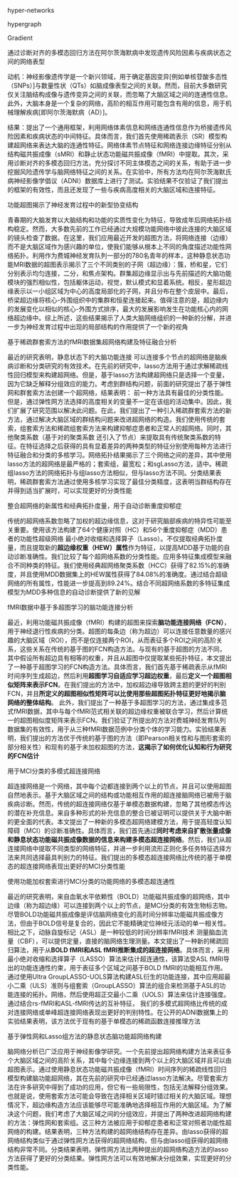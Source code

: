 hyper-networks

hypergraph

Gradient

通过诊断对齐的多模态回归方法在阿尔茨海默病中发现遗传风险因素与疾病状态之间的网络表型

动机：神经影像遗传学是一个新兴领域，用于确定基因变异[例如单核苷酸多态性（SNPs）]与数量性状（QTs）如脑成像表型之间的关联。然而，目前大多数研究仅关注脑结构成像与遗传变异之间的关联，而忽略了大脑区域之间的连通性信息。此外，大脑本身是一个复杂的网络，高阶的相互作用可能包含有用的信息，用于机械理解疾病[即阿尔茨海默病（AD）]。



结果：提出了一个通用框架，利用网络体素信息和网络连通性信息作为桥接遗传风险因素和疾病状态的中间特征。具体而言，我们首先使用稀疏表示（SR）模型构建超网络来表达大脑的连通性特征。网络体素节点特征和网络连接边缘特征分别从结构磁共振成像（sMRI）和静止状态功能磁共振成像（fMRI）中提取。其次，采用诊断对齐的多模态回归方法，充分探讨不同主体模态之间的关系，有助于进一步挖掘风险遗传学与脑网络特征之间的关系。在实验中，所有方法均在阿尔茨海默氏病神经影像学倡议（ADNI）数据库上进行了测试。实验结果不仅验证了我们提出的框架的有效性，而且还发现了一些与疾病高度相关的大脑区域和连接特征。



功能超图揭示了神经发育过程中的新型协变结构

青春期的大脑发育以大脑结构和功能的实质性变化为特征，导致成年后网络拓扑结构稳定。然而，大多数先前的工作已经通过大规模功能网络中彼此连接的大脑区域的镜头检查了数据。在这里，我们应用最近开发的超图方法，将网络连接（边缘）而不是大脑区域作为感兴趣的单位，使我们能够从根本上不同的角度描述功能性网络拓扑。利用作为费城神经发育队列一部分的780名青年的样本，这种静息状态功能MRI数据的超图表示揭示了三个不同类别的子网（超边缘）：簇，桥和星，它们分别表示均匀连接，二分，和焦点架构。群集超边缘显示出与先前描述的大脑功能模块的强烈相似性，包括躯体运动，视觉，默认模式和显着系统。相反，星形超边缘表示以一小组区域为中心的高度局部化的子网，并且分布在整个皮层中。最后，桥梁超边缘将核心-外围组织中的集群和恒星连接起来。值得注意的是，超边缘内的发展变化以相似的核心-外围方式排序，最大的发展影响发生在功能核心内的网络超边缘中。综上所述，这些结果揭示了人类大脑网络组织的一种新的分解，并进一步为神经发育过程中出现的局部结构的作用提供了一个新的视角





基于稀疏群套索方法的fMRI数据集超网络构建及特征融合分析

最近的研究表明，静息状态下的大脑功能连接
可以连接多个节点的超网络是脑疾病诊断和分类研究的有效技术。在先前的研究中，lasso方法用于通过求解稀疏线性回归模型来构建超网络。但是，基于lasso方法构建超网络只是选择一个变量，因为它缺乏解释分组效应的能力。考虑到群结构问题，前面的研究提出了基于弹性网和群套索方法创建一个超网络，结果表明：
前一种方法具有最佳的分类性能。但是，通过弹性网方法选择的高度相关的变量不一定在该组的活动集中。因此，我们扩展了研究范围以解决此问题。在此，我们提出了一种引入稀疏群套索方法的新方法，通过解决大脑区域的群结构问题来改进超网络的构造。我们使用传统的套索，组套索方法和稀疏组套索方法来构建抑郁症患者和正常人的超网络。同时，其他聚类系数（基于对的聚类系数
还引入了节点）来提取具有传统聚类系数的特征。在特征选择之后获得的具有显着差异的两种类型的特征分别使用每种方法进行特征融合和分类的多核学习。网络拓扑结果揭示了三个网络之间的差异，其中使用lasso方法的超网络是最严格的；套索组，最宽松；和sgLasso方法，适中。稀疏组lasso方法的网络拓扑与组lasso方法相似，但与lasso方法不同。分类结果表明，稀疏群套索方法通过使用多核学习实现了最佳分类精度，这表明当群结构存在并得到适当扩展时，可以实现更好的分类性能



整合超网络的新属性和经典拓扑度量，用于自动诊断重度抑郁症

传统的超网络系数忽略了加权的超边缘信息，这对于研究脑部疾病的特异性可能至关重要。使用该方法构建了64个健康对照（HC）和56个重度抑郁症（MDD）患者的功能性超级网络
最小绝对收缩和选择算子（Lasso）。不仅提取经典拓扑度量，而且提取新的**超边缘权重（HEW）属性**作为特征，以提高MDD基于功能的自动诊断准确性。我们比较了每个超网络系数的分类性能。应用多特征集成模型来融合不同种类的特征。我们使用经典超网络聚类系数（HCC）获得了82.15%的准确度，并且使用MDD数据集上的HEW属性获得了84.08%的准确度。通过结合超级网络的所有属性，性能进一步提高到89.24%。结合不同超网络系数的多特征集成模型为MDD多种信息的自动诊断提供了新的见解





fMRI数据中基于多超图学习的脑功能连接分析

最近，利用功能磁共振成像（fMRI）构建的超图来探索**脑功能连接网络（FCN）**，用于神经退行性疾病的分类。超图的每条边（称为超边）可以连接任意数量的感兴趣的大脑区域（ROI），而不是仅连接两个ROI，从而表征多个ROI之间的高阶关系，这些关系在传统的基于图的FCN构造方法。与现有的基于超图的方法不同，其中假设所有超边具有相等的权重，并且从超图中仅提取某些拓扑特征，本文提出了一种基于超图学习的FCN构造方法。具体而言，我们首先基于稀疏表示从fMRI时间序列生成超边，然后利用**超图学习自适应学习超边权重**，最后**定义一个超图相似矩阵来表示FCN**。在我们提出的方法中，加权超边缘导致跨主题的更好的判别FCN，并且**所定义的超图相似性矩阵可以比使用那些超图拓扑特征更好地揭示脑网络的整体结构**。
此外，我们提出了一种基于多超图学习的方法，通过集成多范式fMRI数据，其中与每个fMRI范式相关联的超边缘权重被联合学习，然后计算统一的超图相似度矩阵来表示FCN。我们验证了所提出的方法对费城神经发育队列数据集的有效性，用于从三种fMRI数据范例中分类个体的学习能力。实验结果表明，我们提出的方法优于传统的基于图的方法（即Pearson相关性和与图形套索的部分相关性）和现有的基于未加权超图的方法，**这揭示了如何优化认知和行为研究的FCN估计**





用于MCI分类的多模式超连接网络

超连接网络是一个网络，其中每个边都连接到两个以上的节点，并且可以使用超图自然地表示。基于大脑区域之间的结构或功能相互作用的超连接脑网络已被用于脑疾病诊断。然而，传统的超连接网络仅基于单模态数据构建，忽略了其他模态传达的潜在补充信息。来自多种形式的补充信息的整合已被证明可以提供关于大脑中断的更全面的代表。本文提出了一种新的多模态超网络建模方法，用于提高轻度认知障碍（MCI）的诊断准确性。具体而言，我们首先通过**同时考虑来自扩散张量成像和静息状态功能磁共振成像数据的信息来构建多模态超连接网络**。然后，我们从超连接网络中提取不同类型的网络特征，并进一步利用流形正则化多任务特征选择方法来共同选择最具判别力的特征。我们提出的多模态超连接网络比传统的基于单模态的超连接网络表现出更好的MCI分类性能





使用功能加权套索进行MCI分类的功能网络的多模态超连通性

最近的研究表明，来自血氧水平依赖性（BOLD）功能磁共振成像的超网络，其中边缘（称为超边缘）可以连接到两个以上的节点，是MCI分类的有效生物标志物。尽管BOLD功能磁共振成像是评估脑网络变化的高时间分辨率功能磁共振成像方法，但由于BOLD信号是复合的，因此它不能精确定位神经元活动的单一相关性。相比之下，动脉自旋标记（ASL）是一种较低的时间分辨率fMRI技术
测量脑血流量（CBF），可以提供定量，直接的脑网络生理测量。本文提出了一种新的稀疏回归算法，用于从**BOLD fMRI和ASL fMRI推断集成的超连接网络**。具体而言，采用最小绝对收缩和选择算子（LASSO）算法来估计超连通性，该算法受ASL fMRI导出的功能连通性约束，用于表征多个区域之间基于BOLD fMRI的功能相互作用。通过使用Ultra  GroupLASSO-UOLS算法构建ASL衍生的功能连接，其中应用超最小二乘（ULS）准则与组套索（GroupLASSO）算法的组合来检测基于ASL的功能连接的拓扑。网络，然后使用超正交最小二乘（UOLS）算法来估计连接强度。通过结合rs-fMRI和ASL-fMRI传达的互补特征，
我们的多模式超网络比传统的成对连接网络或单峰超连接网络表现出更好的判别特性。在公开的ADNI数据集上的实验结果表明，该方法优于现有的基于单模态的稀疏函数连接推理方法



基于弹性网和Lasso组方法的静息状态脑功能超网络构建

脑网络分析已广泛应用于神经影像学研究。一个先前提出超网络构建方法来表征多个大脑区域之间的高阶关系，其中每个边缘连接到两个以上的大脑区域并且可以由超图表示。通过使用静息状态功能磁共振成像（fMRI）时间序列的稀疏线性回归模型构建脑功能超网络，其在先前的研究中已经通过lasso方法解决。尽管套索方法在许多研究中得到了成功的应用，但它有一些局限性，包括无法解释分组效果。也就是说，使用套索方法可能会导致在选择相关区域时错过相关的大脑区域。理想情况下，超边缘构造方法应该能够尽可能准确地选择相互作用的大脑区域。为了解决这个问题，我们考虑了大脑区域之间的分组效应，并提出了两种改进超网络构建的方法：弹性网和套索组。这三种方法被应用于抑郁症患者和正常对照者功能性超网络的构建。结果表明，三种方法构建的超网络结构存在差异。由lasso获得的超网络结构类似于通过弹性网方法获得的超网络结构，但与由lasso组获得的超网络结构非常不同。分类结果表明，弹性网方法比两种提出的超网络构造方法的lasso方法获得了更好的分类结果。弹性网方法可以有效地解决分组效果，实现更好的分类性能。